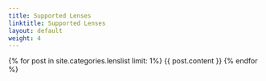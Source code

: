 ```yaml
---
title: Supported Lenses
linktitle: Supported Lenses
layout: default
weight: 4
---
```


{% for post in site.categories.lenslist limit: 1%}
{{ post.content }}
{% endfor %}
